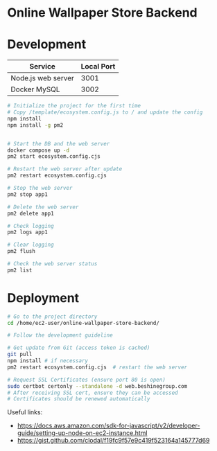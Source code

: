 # Online Wallpaper Store Backend

# Development

| Service            | Local Port |
|--------------------|------------|
| Node.js web server | 3001       |
| Docker MySQL       | 3002       |

```sh
# Initialize the project for the first time
# Copy /template/ecosystem.config.js to / and update the config
npm install
npm install -g pm2


# Start the DB and the web server
docker compose up -d
pm2 start ecosystem.config.cjs
```

```sh
# Restart the web server after update
pm2 restart ecosystem.config.cjs

# Stop the web server
pm2 stop app1

# Delete the web server
pm2 delete app1

# Check logging
pm2 logs app1

# Clear logging
pm2 flush

# Check the web server status
pm2 list
```

# Deployment

```sh
# Go to the project directory
cd /home/ec2-user/online-wallpaper-store-backend/

# Follow the development guideline

# Get update from Git (access token is cached)
git pull
npm install # if necessary
pm2 restart ecosystem.config.cjs  # restart the web server

# Request SSL Certificates (ensure port 80 is open)
sudo certbot certonly --standalone -d web.beshinegroup.com
# After receiving SSL cert, ensure they can be accessed
# Certificates should be renewed automatically
```

Useful links:

- https://docs.aws.amazon.com/sdk-for-javascript/v2/developer-guide/setting-up-node-on-ec2-instance.html
- https://gist.github.com/clodal/f19fc9f57e9c419f523164a145777d69

